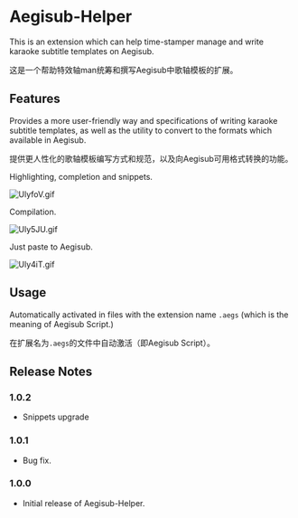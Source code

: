 # Aegisub-Helper

This is an extension which can help time-stamper manage and write karaoke subtitle templates on Aegisub.

这是一个帮助特效轴man统筹和撰写Aegisub中歌轴模板的扩展。

## Features

Provides a more user-friendly way and specifications of writing karaoke subtitle templates, as well as the utility to convert to the formats which available in Aegisub.

提供更人性化的歌轴模板编写方式和规范，以及向Aegisub可用格式转换的功能。

Highlighting, completion and snippets.

![UlyfoV.gif](https://s1.ax1x.com/2020/07/11/UlyfoV.gif)

Compilation.

![Uly5JU.gif](https://s1.ax1x.com/2020/07/11/Uly5JU.gif)

Just paste to Aegisub.

![Uly4iT.gif](https://s1.ax1x.com/2020/07/11/Uly4iT.gif)

## Usage

Automatically activated in files with the extension name `.aegs` (which is the meaning of Aegisub Script.)

在扩展名为`.aegs`的文件中自动激活（即Aegisub Script）。

## Release Notes

### 1.0.2

- Snippets upgrade

### 1.0.1

- Bug fix.

### 1.0.0

- Initial release of Aegisub-Helper.
